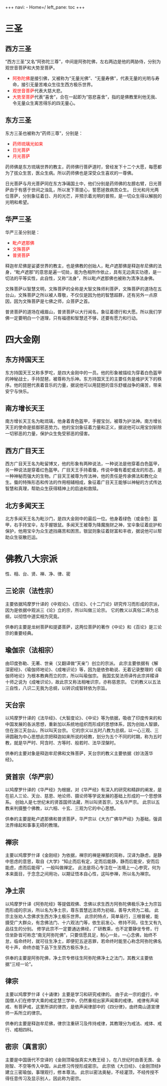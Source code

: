 +++
navi:
    - Home=/
left_pane: toc
+++


# 三圣

## 西方三圣

“西方三圣”又名“阿弥陀三尊”，中间是阿弥陀佛，左右两边是他的两胁侍，分别为观世音菩萨和大势至菩萨。

* <span style="color:red">阿弥陀佛</span>是接引佛，又被称为“无量光佛”、“无量寿佛”，代表无量的光明与寿命，接引无量苦难众生往生西方极乐世界。
* <span style="color:red">观世音菩萨</span>代表大慈大悲。
* <span style="color:red">大势至菩萨</span>代表“喜舍”，合在一起即为“慈悲喜舍”，指的是佛教里利他无我、令无量众生离苦得乐的四无量心。

## 东方三圣

东方三圣也被称为“药师三尊”，分别是：

* <span style="color:red">药师琉璃光如来</span>
* <span style="color:red">日光菩萨</span>
* <span style="color:red">月光菩萨</span>

药师佛是东方琉璃世界的教主，药师佛行菩萨道时，曾经发下十二个大愿，每愿都为了拔众生苦，医众生病。所以药师佛也是深受众生喜欢的一尊佛。

日光菩萨与月光菩萨同在东方净璃国土中，他们分别是药师佛的左膀右臂，日光菩萨由于有感于世间之浊乱，所以发下菩提心，誓愿拯救病苦众生。
日光和月光两位菩萨，分别象征着日、月的光芒，并预示着光明的普照，是一切众生得以解脱的光明和希望。

## 华严三圣

华严三圣分别是：

* <span style="color:red">毗卢遮那佛</span>
* <span style="color:red">文殊菩萨</span>
* <span style="color:red">普贤菩萨</span>

释迦牟尼佛是娑婆世界的教主，也是佛教的创始人，毗卢遮那佛是释迦牟尼佛的法身，“毗卢遮那”的意思是遍一切处，能为色相所作依止，具有无边真实功德，是一切法的平等实性，此自性，又称“法身”，所以毗卢遮那佛也被称为清净法身佛。

文殊菩萨以智慧文明，文殊菩萨的全称是大智文殊师利菩萨，文殊菩萨的道场在五台山，文殊菩萨之所以被人尊敬，不仅仅是因为他的智慧超群，还有另外一点原因，因为文殊菩萨是七佛之师，众菩萨之首。

普贤菩萨的道场在峨眉山，普贤菩萨以大行闻名，象征着德行和大愿。所以我们学佛一定要明白一个道理，只有福德和智慧还不够，还要有愿力和行动。

# 四大金刚

## 东方持国天王

东方持国天王又称多罗咜，是四大金刚中的一员。他的形象被描绘为穿着白色盔甲的神秘战士，手持琵琶，被尊称为乐神。东方持国天王的主要任务是维护天下的秩序。他的琵琶代表着音乐的力量，据说他可以用琵琶的音乐舒缓战争的痛苦，带来安宁与快乐。

## 南方增长天王

南方增长天王名为毗琉璃，他身着青色盔甲，手握宝剑，被尊为护法神。南方增长天王的使命是抵御邪恶势力。他的宝剑象征着力量和正义，据说他可以用宝剑斩除一切邪恶的力量，保护众生免受邪恶的侵害。

## 西方广目天王

西方广目天王名为毗留博叉，他的形象有两种说法，一种说法是他穿着白色盔甲，另一种说法是穿着红色盔甲。广目天王手持着蜃，传说中蜃有着蛇或龙的形态，是一种神秘而强大的生物。广目天王被尊为传法神，他的责任是传承佛法和教化众生。蜃的特殊形态和传法的作用相辅相成，象征着广目天王能够以神秘的方式传达智慧和真理，帮助众生获得精神上的启迪和救赎。

## 北方多闻天王

北方多闻天王名为毗沙门，是四大金刚中的最后一位。他身着绿色（或金色）盔甲，右手持宝伞，左手握银鼠。多闻天王被尊为降魔施财之神，宝伞象征着庇护和保护，他用宝伞为众生遮挡痛苦和困苦。银鼠则象征着财富和丰收，据说他可以帮助众生驱散厄运。

# 佛教八大宗派

性、相、台、贤、禅、净、律、密

## 三论宗（法性宗）

主要依据鸠摩罗什译的《中观论》、《百论》、《十二门论》研究传习而形成的宗派，因为是依据中观派三《论》立的宗，所以叫做三论宗。
它的教义以真俗二谛为总纲，以彻悟中道实相为究竟。

供奉的主要是龙树菩萨和提婆菩萨，这两位菩萨的著作《中论》和《百论》是三论宗的重要经典。

## 瑜伽宗（法相宗）

由印度弥勒、无著、世亲（又翻译做“天亲”）创立的宗派。
此宗主要依据有《解深密经》、《瑜伽师地论》、《成唯识论》等，因为是依弥勒说、无着记录整理的《瑜伽师地论》为根本教典而立的宗，所以叫瑜伽宗。
我国玄奘法师译传此宗并糅译十师之说为《成唯识论》，故此宗又称法相唯识宗，亦称慈恩宗。
它的教义以五法三自性，八识二无我为总纲，以转识成智转依为宗旨。


## 天台宗

以鸠摩罗什译的《法华经》、《大智度论》、《中论》等为依据，吸收了印度传来的和中国发展的各派思想，重新加以系统地组织而形成的思想体系，因为创始人智顗，住在浙江天台山，所以叫天台宗。
它的宗义以五时八教为总纲，以一心三观、三谛圆融为中心思想此宗把释迦如来所说的经教，划分为五个不同的时期，称为五时教，就是华严时、阿含时、方等时、般若时、法华涅槃时。

供奉的主要对象是释迦牟尼佛和文殊菩萨，天台宗的教义主要依据《妙法莲华经》。

## 贤首宗（华严宗）

以鸠摩罗什译的《华严经》为根据，对《华严经》有深入的研究和精辟的阐发，是在前人三论、天台、慈恩、地论师、摄论师等学说发展的基础上形成的一个思想体系。
创始人是七世纪末的贤首国师法藏，所以叫贤首宗，又名华严宗。
此宗以五教来判摄整个佛教，以六相、十玄、三观为它的中心思想。

供奉的主要是毗卢遮那佛和普贤菩萨，华严宗以《大方广佛华严经》为基础，强调法界缘起和事事无碍的教理。

## 禅宗

主要以鸠摩罗什译《金刚经》为依据，禅宗的禅是禅那的简称，汉译为静虑，是静中思虑的意思，取自《大学》“知止而后有定，定而后能静，静而后能安，安而后能虑，虑而后能得”，一般叫做禅定。
此法是将心专注在一法境上一心参究，何为本来面目，于念念之间用功，以期证悟本自心性，这叫参禅，所以名为禅宗。



## 净土宗

以鸠摩罗什译《阿弥陀经》等提倡观佛、念佛以求生西方阿弥陀佛极乐净土为宗旨而形成的宗派，所以名为净土宗，尊东晋慧远法师为初祖，善导大师为二祖。
此宗主张劝人念佛求生西方净土极乐世界。
此宗的特点，简单易行，三根普被，能摄受广大群众，有念佛法门、十六观法门等，依生前发心、修持不同，往生又有九品往生的分别。
修学此宗不一定要通达佛经，广研教乘，也不定要静坐专修，行住坐卧皆可称念“南无阿弥陀佛”，只要信愿具足，制心一处，一心念佛，始终不怠，临命终时，就可往生净土，即便犯五逆恶罪，若命终时能至心称念阿弥陀佛名号十声，命终亦能下品下生至西方极乐净土。

供奉的主要是阿弥陀佛，净土宗专修往生阿弥陀佛净土之法门，其教义主要依据“三经一论”。

## 律宗

主要以鸠摩罗什译《十诵律》主要是学习和研究戒律的。
由于此一宗的盛行，中国僧人们在修学大乘的戒定慧三学中，仍然重视出家声闻乘的戒律。
戒律有声闻戒、有菩萨戒，这里所讲的律宗，是依声闻律部中的《四分律》，由终南山道宣律师一系所立的律宗。

供奉的主要是释迦牟尼佛，律宗注重研习及传持戒律，其教理分为戒法、戒体、戒行、戒相四科。

## 密宗（真言宗）

主要是中国唐代不空译的《金刚顶瑜伽真实大教王经 》，在八世纪时由善无畏、金刚智、不空等传入中国，从此修习传授形成密宗。
此宗依《大日经》、《金刚顶经》建立三密瑜伽，事理观行，修本尊法。
此宗以密法奥秘，不经灌顶，不经传授不得任意传习及显示别人，因此称为密宗。
